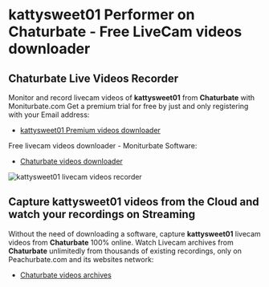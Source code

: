 # kattysweet01 Performer on Chaturbate - Free LiveCam videos downloader

## Chaturbate Live Videos Recorder

Monitor and record livecam videos of **kattysweet01** from **Chaturbate** with Moniturbate.com
Get a premium trial for free by just and only registering with your Email address:
* [kattysweet01 Premium videos downloader](https://moniturbate.com/request-demo-licence-key.html)

Free livecam videos downloader - Moniturbate Software:
* [Chaturbate videos downloader](https://moniturbate.com/moniturbate-download-software.html)

![kattysweet01 livecam videos recorder](https://peachurnet.com/templates/moniturbate-software.png)


## Capture kattysweet01 videos from the Cloud and watch your recordings on Streaming

Without the need of downloading a software, capture **kattysweet01** livecam videos from **Chaturbate** 100% online.
Watch Livecam archives from **Chaturbate** unlimitedly from thousands of existing recordings, only on Peachurbate.com and its websites network:
* [Chaturbate videos archives](https://peachurnet.com/)